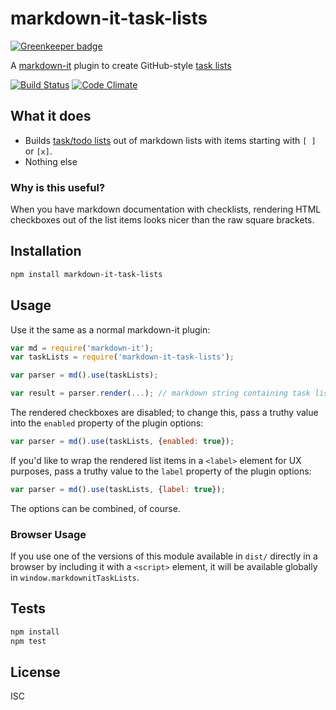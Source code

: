 # markdown-it-task-lists

[![Greenkeeper badge](https://badges.greenkeeper.io/revin/markdown-it-task-lists.svg)](https://greenkeeper.io/)

A [markdown-it](https://www.npmjs.com/package/markdown-it) plugin to create GitHub-style [task lists](https://github.com/blog/1825-task-lists-in-all-markdown-documents)

[![Build Status](https://travis-ci.org/revin/markdown-it-task-lists.svg?branch=master)](https://travis-ci.org/revin/markdown-it-task-lists)
[![Code Climate](https://codeclimate.com/github/revin/markdown-it-task-lists/badges/gpa.svg)](https://codeclimate.com/github/revin/markdown-it-task-lists)

## What it does

- Builds [task/todo lists](https://github.com/blog/1825-task-lists-in-all-markdown-documents) out of markdown lists with items starting with `[ ]` or `[x]`.
- Nothing else

### Why is this useful?

When you have markdown documentation with checklists, rendering HTML checkboxes
out of the list items looks nicer than the raw square brackets.

## Installation

```sh
npm install markdown-it-task-lists
```

## Usage

Use it the same as a normal markdown-it plugin:

```js
var md = require('markdown-it');
var taskLists = require('markdown-it-task-lists');

var parser = md().use(taskLists);

var result = parser.render(...); // markdown string containing task list items
```

The rendered checkboxes are disabled; to change this, pass a truthy value into
the `enabled` property of the plugin options:

```js
var parser = md().use(taskLists, {enabled: true});
```

If you'd like to wrap the rendered list items in a `<label>` element for UX
purposes, pass a truthy value to the `label` property of the plugin options:

```js
var parser = md().use(taskLists, {label: true});
```

The options can be combined, of course.

### Browser Usage

If you use one of the versions of this module available in `dist/` directly in
a browser by including it with a `<script>` element, it will be available
globally in `window.markdownitTaskLists`.

## Tests

```sh
npm install
npm test
```

## License

ISC

